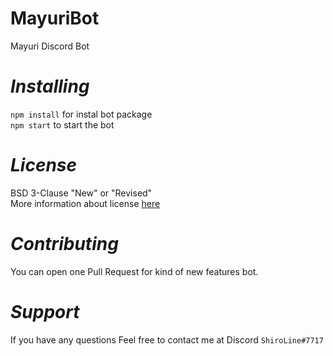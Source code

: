 # MayuriBot
Mayuri Discord Bot

# ***Installing***
`npm install` for instal bot package<br>
`npm start` to start the bot

# ***License***
BSD 3-Clause "New" or "Revised"<br>
More information about license [here](https://github.com/ShiroLine/MayuriBot/blob/main/LICENSE)

# ***Contributing***
You can open one Pull Request for kind of new features bot.

# ***Support***
If you have any questions Feel free to contact me at Discord `ShiroLine#7717`
